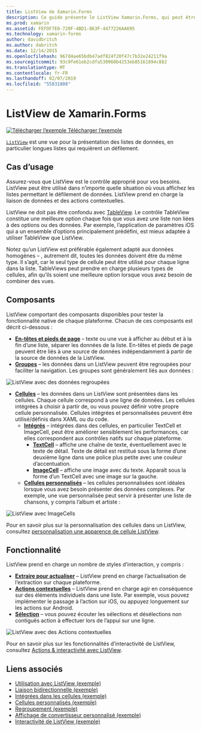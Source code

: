 ```yaml
---
title: ListView de Xamarin.Forms
description: Ce guide présente le ListView Xamarin.Forms, qui peut être utilisé pour présenter des données dans les listes de belles et interactives.
ms.prod: xamarin
ms.assetid: FEFDF7E0-720F-4BD1-863F-4477226AA695
ms.technology: xamarin-forms
author: davidbritch
ms.author: dabritch
ms.date: 12/14/2015
ms.openlocfilehash: 967d4ae65bdb47adf824f20f47c7b32e24211f9a
ms.sourcegitcommit: 93c9fe61eb2cdfa530960b4253eb85161894c882
ms.translationtype: MT
ms.contentlocale: fr-FR
ms.lasthandoff: 02/07/2019
ms.locfileid: "55831808"
---
```

# <a name="xamarinforms-listview"></a>ListView de Xamarin.Forms

[![Télécharger l’exemple](~/media/shared/download.png) Télécharger l’exemple](https://developer.xamarin.com/samples/WorkingWithListview)

[`ListView`](xref:Xamarin.Forms.ListView) est une vue pour la présentation des listes de données, en particulier longues listes qui requièrent un défilement.

## <a name="use-cases"></a>Cas d’usage

Assurez-vous que ListView est le contrôle approprié pour vos besoins. ListView peut être utilisé dans n’importe quelle situation où vous affichez les listes permettant le défilement de données. ListView prend en charge la liaison de données et des actions contextuelles.

ListView ne doit pas être confondu avec [TableView](~/xamarin-forms/user-interface/tableview.md). Le contrôle TableView constitue une meilleure option chaque fois que vous avez une liste non liées à des options ou des données. Par exemple, l’application de paramètres iOS qui a un ensemble d’options principalement prédéfini, est mieux adaptée à utiliser TableView que ListView.

Notez qu’un ListView est préférable également adapté aux données homogènes &ndash; , autrement dit, toutes les données doivent être du même type. Il s’agit, car le seul type de cellule peut être utilisé pour chaque ligne dans la liste. TableViews peut prendre en charge plusieurs types de cellules, afin qu’ils soient une meilleure option lorsque vous avez besoin de combiner des vues.

## <a name="components"></a>Composants
ListView comportant des composants disponibles pour tester la fonctionnalité native de chaque plateforme. Chacun de ces composants est décrit ci-dessous :

- **[En-têtes et pieds de page](customizing-list-appearance.md#Headers_and_Footers)**  &ndash; texte ou une vue à afficher au début et à la fin d’une liste, séparer les données de la liste. En-têtes et pieds de page peuvent être liés à une source de données indépendamment à partir de la source de données de la ListView.
- **[Groupes](customizing-list-appearance.md#Grouping)**  &ndash; les données dans un ListView peuvent être regroupées pour faciliter la navigation. Les groupes sont généralement liés aux données :

![](images/grouping-depth.png "ListView avec des données regroupées")

- **[Cellules](customizing-cell-appearance.md)**  &ndash; les données dans un ListView sont présentées dans les cellules. Chaque cellule correspond à une ligne de données. Les cellules intégrées à choisir à partir de, ou vous pouvez définir votre propre cellule personnalisée. Cellules intégrées et personnalisées peuvent être utilisé/définis dans XAML ou du code.
  - **[Intégrés](customizing-cell-appearance.md#Built_in_Cells)**  &ndash; intégrées dans des cellules, en particulier TextCell et ImageCell, peut être améliorer sensiblement les performances, car elles correspondent aux contrôles natifs sur chaque plateforme.
       - **[TextCell](customizing-cell-appearance.md#TextCell)**  &ndash; affiche une chaîne de texte, éventuellement avec le texte de détail. Texte de détail est restitué sous la forme d’une deuxième ligne dans une police plus petite avec une couleur d’accentuation.
       - **[ImageCell](customizing-cell-appearance.md#ImageCell)**  &ndash; affiche une image avec du texte. Apparaît sous la forme d’un TextCell avec une image sur la gauche.
  - **[Cellules personnalisés](customizing-cell-appearance.md#customcells)**  &ndash; les cellules personnalisées sont idéales lorsque vous avez besoin présenter des données complexes. Par exemple, une vue personnalisée peut servir à présenter une liste de chansons, y compris l’album et artiste :

![](images/image-cell-default.png "ListView avec ImageCells")

Pour en savoir plus sur la personnalisation des cellules dans un ListView, consultez [personnalisation une apparence de cellule ListView](customizing-cell-appearance.md).

## <a name="functionality"></a>Fonctionnalité
ListView prend en charge un nombre de styles d’interaction, y compris :

- **[Extraire pour actualiser](interactivity.md#Pull_to_Refresh)**  &ndash; ListView prend en charge l’actualisation de l’extraction sur chaque plateforme.
- **[Actions contextuelles](interactivity.md#Context_Actions)**  &ndash; ListView prend en charge agir en conséquence sur des éléments individuels dans une liste. Par exemple, vous pouvez implémenter le passage à l’action sur iOS, ou appuyez longuement sur les actions sur Android.
- **[Sélection](interactivity.md#selectiontaps)**  &ndash; vous pouvez écouter les sélections et désélections non contiguës action à effectuer lors de l’appui sur une ligne.

![](images/context-default.png "ListView avec des Actions contextuelles")

Pour en savoir plus sur les fonctionnalités d’interactivité de ListView, consultez [Actions & interactivité avec ListView](interactivity.md).

## <a name="related-links"></a>Liens associés

- [Utilisation avec ListView (exemple)](https://developer.xamarin.com/samples/WorkingWithListview)
- [Liaison bidirectionnelle (exemple)](https://developer.xamarin.com/samples/xamarin-forms/UserInterface/ListView/SwitchEntryTwoBinding)
- [Intégrées dans les cellules (exemple)](https://developer.xamarin.com/samples/xamarin-forms/UserInterface/ListView/BuiltInCells)
- [Cellules personnalisés (exemple)](https://developer.xamarin.com/samples/xamarin-forms/UserInterface/ListView/CustomCells)
- [Regroupement (exemple)](https://developer.xamarin.com/samples/xamarin-forms/UserInterface/ListView/Grouping)
- [Affichage de convertisseur personnalisé (exemple)](https://developer.xamarin.com/samples/xamarin-forms/UserInterface/ListView/WorkingWithListviewNative)
- [Interactivité de ListView (exemple)](https://developer.xamarin.com/samples/xamarin-forms/UserInterface/ListView/interactivity)
